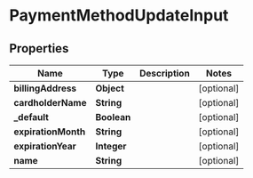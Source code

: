 

# PaymentMethodUpdateInput


## Properties

| Name | Type | Description | Notes |
|------------ | ------------- | ------------- | -------------|
|**billingAddress** | **Object** |  |  [optional] |
|**cardholderName** | **String** |  |  [optional] |
|**_default** | **Boolean** |  |  [optional] |
|**expirationMonth** | **String** |  |  [optional] |
|**expirationYear** | **Integer** |  |  [optional] |
|**name** | **String** |  |  [optional] |



